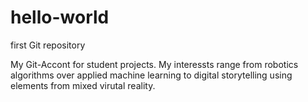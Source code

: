 # hello-world
first Git repository

My Git-Accont for student projects. My interessts range from robotics algorithms over applied machine learning to digital storytelling using elements from mixed virutal reality.
